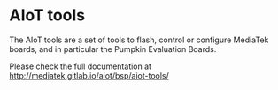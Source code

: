 # AIoT tools

The AIoT tools are a set of tools to flash, control or configure MediaTek
boards, and in particular the Pumpkin Evaluation Boards.

Please check the full documentation at
http://mediatek.gitlab.io/aiot/bsp/aiot-tools/
